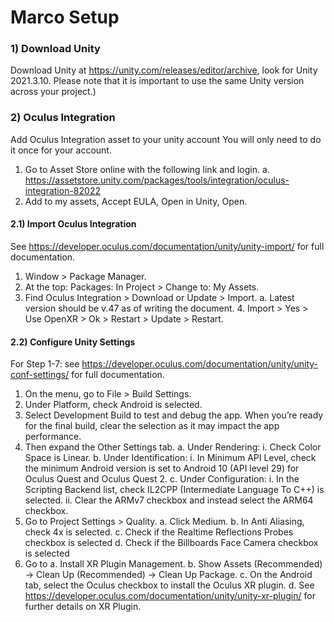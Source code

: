 # Marco Setup

### 1) Download Unity 

 Download Unity at https://unity.com/releases/editor/archive, look for Unity 2021.3.10. Please note that it is important to use the same Unity version across your project.)


### 2) Oculus Integration

Add Oculus Integration asset to your unity account
You will only need to do it once for your account.
1. Go to Asset Store online with the following link and login.
a. https://assetstore.unity.com/packages/tools/integration/oculus-integration-82022
2. Add to my assets, Accept EULA, Open in Unity, Open.

#### 2.1) Import Oculus Integration
See https://developer.oculus.com/documentation/unity/unity-import/ for full documentation.
1. Window > Package Manager.
2. At the top: Packages: In Project > Change to: My Assets.
3. Find Oculus Integration > Download or Update > Import.
a. Latest version should be v.47 as of writing the document. 4. Import > Yes > Use OpenXR > Ok > Restart > Update > Restart.

#### 2.2) Configure Unity Settings
For Step 1-7: see https://developer.oculus.com/documentation/unity/unity-conf-settings/ for full documentation.
1. On the menu, go to File > Build Settings.
2. Under Platform, check Android is selected.
3. Select Development Build to test and debug the app. When you’re ready for the final build, clear the
selection as it may impact the app performance.
5. Then expand the Other Settings tab.
a. Under Rendering:
i. Check Color Space is Linear.
b. Under Identification:
i. In Minimum API Level, check the minimum Android version is set to Android 10 (API level 29)
for Oculus Quest and Oculus Quest 2. 
c. Under Configuration:
i. In the Scripting Backend list, check IL2CPP (Intermediate Language To C++) is selected.
ii. Clear the ARMv7 checkbox and instead select the ARM64 checkbox. 
6. Go to Project Settings > Quality.
a. Click Medium.
b. In Anti Aliasing, check 4x is selected.
c. Check if the Realtime Reflections Probes checkbox is selected
d. Check if the Billboards Face Camera checkbox is selected 
7. Go to
a. Install XR Plugin Management.
b. Show Assets (Recommended) -> Clean Up (Recommended) -> Clean Up Package.
c. On the Android tab, select the Oculus checkbox to install the Oculus XR plugin.
d. See https://developer.oculus.com/documentation/unity/unity-xr-plugin/ for further details on
XR Plugin.
